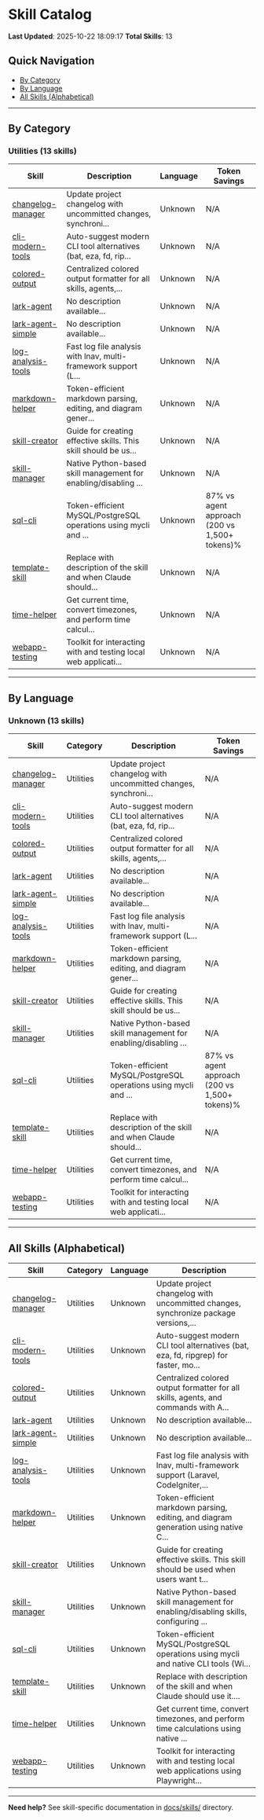 # Skill Catalog

**Last Updated**: 2025-10-22 18:09:17
**Total Skills**: 13

## Quick Navigation

- [By Category](#by-category)
- [By Language](#by-language)
- [All Skills (Alphabetical)](#all-skills-alphabetical)

---

## By Category


### Utilities (13 skills)

| Skill | Description | Language | Token Savings |
|-------|-------------|----------|---------------|
| [changelog-manager](generic-claude-framework/skills/changelog-manager/README.md) | Update project changelog with uncommitted changes, synchroni... | Unknown | N/A |
| [cli-modern-tools](generic-claude-framework/skills/cli-modern-tools/README.md) | Auto-suggest modern CLI tool alternatives (bat, eza, fd, rip... | Unknown | N/A |
| [colored-output](generic-claude-framework/skills/colored-output/README.md) | Centralized colored output formatter for all skills, agents,... | Unknown | N/A |
| [lark-agent](generic-claude-framework/skills/lark-agent/README.md) | No description available... | Unknown | N/A |
| [lark-agent-simple](generic-claude-framework/skills/lark-agent-simple/README.md) | No description available... | Unknown | N/A |
| [log-analysis-tools](generic-claude-framework/skills/log-analysis-tools/README.md) | Fast log file analysis with lnav, multi-framework support (L... | Unknown | N/A |
| [markdown-helper](generic-claude-framework/skills/markdown-helper/README.md) | Token-efficient markdown parsing, editing, and diagram gener... | Unknown | N/A |
| [skill-creator](generic-claude-framework/skills/skill-creator/README.md) | Guide for creating effective skills. This skill should be us... | Unknown | N/A |
| [skill-manager](generic-claude-framework/skills/skill-manager/README.md) | Native Python-based skill management for enabling/disabling ... | Unknown | N/A |
| [sql-cli](generic-claude-framework/skills/sql-cli/README.md) | Token-efficient MySQL/PostgreSQL operations using mycli and ... | Unknown | 87% vs agent approach (200 vs 1,500+ tokens)% |
| [template-skill](generic-claude-framework/skills/template-skill/README.md) | Replace with description of the skill and when Claude should... | Unknown | N/A |
| [time-helper](generic-claude-framework/skills/time-helper/README.md) | Get current time, convert timezones, and perform time calcul... | Unknown | N/A |
| [webapp-testing](generic-claude-framework/skills/webapp-testing/README.md) | Toolkit for interacting with and testing local web applicati... | Unknown | N/A |


---

## By Language


### Unknown (13 skills)

| Skill | Category | Description | Token Savings |
|-------|----------|-------------|---------------|
| [changelog-manager](generic-claude-framework/skills/changelog-manager/README.md) | Utilities | Update project changelog with uncommitted changes, synchroni... | N/A |
| [cli-modern-tools](generic-claude-framework/skills/cli-modern-tools/README.md) | Utilities | Auto-suggest modern CLI tool alternatives (bat, eza, fd, rip... | N/A |
| [colored-output](generic-claude-framework/skills/colored-output/README.md) | Utilities | Centralized colored output formatter for all skills, agents,... | N/A |
| [lark-agent](generic-claude-framework/skills/lark-agent/README.md) | Utilities | No description available... | N/A |
| [lark-agent-simple](generic-claude-framework/skills/lark-agent-simple/README.md) | Utilities | No description available... | N/A |
| [log-analysis-tools](generic-claude-framework/skills/log-analysis-tools/README.md) | Utilities | Fast log file analysis with lnav, multi-framework support (L... | N/A |
| [markdown-helper](generic-claude-framework/skills/markdown-helper/README.md) | Utilities | Token-efficient markdown parsing, editing, and diagram gener... | N/A |
| [skill-creator](generic-claude-framework/skills/skill-creator/README.md) | Utilities | Guide for creating effective skills. This skill should be us... | N/A |
| [skill-manager](generic-claude-framework/skills/skill-manager/README.md) | Utilities | Native Python-based skill management for enabling/disabling ... | N/A |
| [sql-cli](generic-claude-framework/skills/sql-cli/README.md) | Utilities | Token-efficient MySQL/PostgreSQL operations using mycli and ... | 87% vs agent approach (200 vs 1,500+ tokens)% |
| [template-skill](generic-claude-framework/skills/template-skill/README.md) | Utilities | Replace with description of the skill and when Claude should... | N/A |
| [time-helper](generic-claude-framework/skills/time-helper/README.md) | Utilities | Get current time, convert timezones, and perform time calcul... | N/A |
| [webapp-testing](generic-claude-framework/skills/webapp-testing/README.md) | Utilities | Toolkit for interacting with and testing local web applicati... | N/A |


---

## All Skills (Alphabetical)

| Skill | Category | Language | Description |
|-------|----------|----------|-------------|
| [changelog-manager](generic-claude-framework/skills/changelog-manager/README.md) | Utilities | Unknown | Update project changelog with uncommitted changes, synchronize package versions,... |
| [cli-modern-tools](generic-claude-framework/skills/cli-modern-tools/README.md) | Utilities | Unknown | Auto-suggest modern CLI tool alternatives (bat, eza, fd, ripgrep) for faster, mo... |
| [colored-output](generic-claude-framework/skills/colored-output/README.md) | Utilities | Unknown | Centralized colored output formatter for all skills, agents, and commands with A... |
| [lark-agent](generic-claude-framework/skills/lark-agent/README.md) | Utilities | Unknown | No description available... |
| [lark-agent-simple](generic-claude-framework/skills/lark-agent-simple/README.md) | Utilities | Unknown | No description available... |
| [log-analysis-tools](generic-claude-framework/skills/log-analysis-tools/README.md) | Utilities | Unknown | Fast log file analysis with lnav, multi-framework support (Laravel, CodeIgniter,... |
| [markdown-helper](generic-claude-framework/skills/markdown-helper/README.md) | Utilities | Unknown | Token-efficient markdown parsing, editing, and diagram generation using native C... |
| [skill-creator](generic-claude-framework/skills/skill-creator/README.md) | Utilities | Unknown | Guide for creating effective skills. This skill should be used when users want t... |
| [skill-manager](generic-claude-framework/skills/skill-manager/README.md) | Utilities | Unknown | Native Python-based skill management for enabling/disabling skills, configuring ... |
| [sql-cli](generic-claude-framework/skills/sql-cli/README.md) | Utilities | Unknown | Token-efficient MySQL/PostgreSQL operations using mycli and native CLI tools (Wi... |
| [template-skill](generic-claude-framework/skills/template-skill/README.md) | Utilities | Unknown | Replace with description of the skill and when Claude should use it.... |
| [time-helper](generic-claude-framework/skills/time-helper/README.md) | Utilities | Unknown | Get current time, convert timezones, and perform time calculations using native ... |
| [webapp-testing](generic-claude-framework/skills/webapp-testing/README.md) | Utilities | Unknown | Toolkit for interacting with and testing local web applications using Playwright... |


---

**Need help?** See skill-specific documentation in [docs/skills/](skills/) directory.
